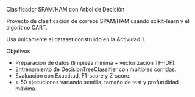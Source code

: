 Clasificador SPAM/HAM con Árbol de Decisión

Proyecto de clasificación de correos SPAM/HAM usando scikit-learn y el algoritmo CART.  

Usa únicamente el dataset construido en la Actividad 1.

 Objetivos
- Preparación de datos (limpieza mínima + vectorización TF-IDF).
- Entrenamiento de DecisionTreeClassifier con múltiples corridas.
- Evaluación con Exactitud, F1-score y Z-score.
- ≥ 50 ejecuciones variando semilla, tamaño de test y profundidad máxima.
